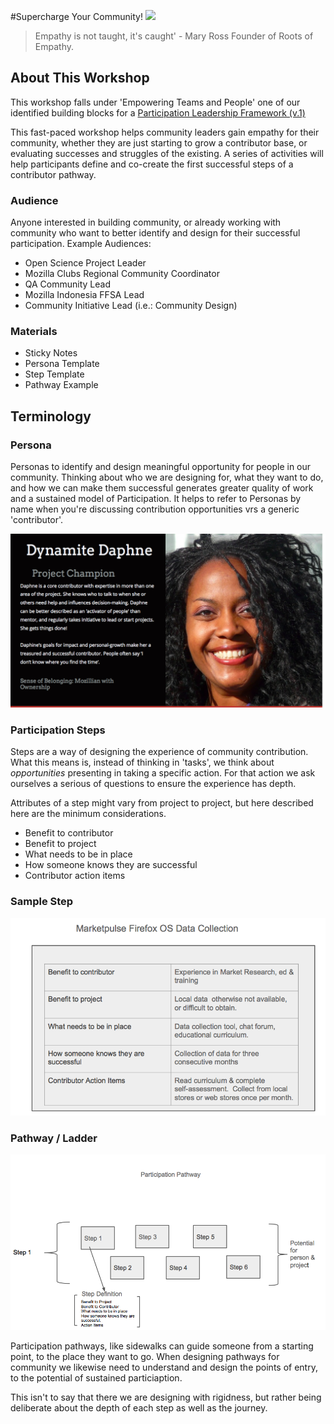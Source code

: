 #Supercharge Your Community!
![](https://c1.staticflickr.com/5/4140/4936872846_99c3856bfb.jpg)

> Empathy is not taught, it's caught' - Mary Ross Founder of Roots of Empathy.
> 

## About This Workshop

This workshop falls under 'Empowering Teams and People' one of our identified building blocks for a [Participation Leadership Framework (v.1)](http://tiptoes.ca/wp-content/uploads/2015/08/2015-08-28_1244.png)

This fast-paced workshop helps community leaders gain empathy for their community, whether they are just starting to grow a contributor base, or evaluating successes and struggles of the existing. A series of activities will help participants define and co-create the first successful steps of a contributor pathway.

### Audience

Anyone interested in building community, or already working with community who want to better identify and design for their successful participation.  Example Audiences:

* Open Science Project Leader
* Mozilla Clubs Regional Community Coordinator
* QA Community Lead
* Mozilla Indonesia FFSA Lead
* Community Initiative Lead (i.e.: Community Design)

### Materials

* Sticky Notes
* Persona Template
* Step Template
* Pathway Example

## Terminology

### Persona 

Personas to identify and design meaningful opportunity for people in our community.  Thinking about who we are designing for, what they want to do, and how we can make them successful generates greater quality of work and a sustained model of Participation. It helps to refer to Personas by name when you're discussing contribution opportunities vrs a generic 'contributor'.

![](images/daphne.png)

### Participation Steps

Steps are a way of designing the experience of community contribution.  What this means is, instead of thinking in 'tasks', we think about *opportunities* presenting in taking a specific action.  For that action we ask ourselves a serious of questions to ensure the experience has depth.

Attributes of a step might vary from project to project, but here described here are the minimum considerations.

* Benefit to contributor
* Benefit to project
* What needs to be in place
* How someone knows they are successful
* Contributor action items

### Sample Step

![step example](images/step.png)


### Pathway / Ladder

![pathway](images/pathway.png)

Participation pathways, like sidewalks can guide someone from a starting point, to the place they want to go.  When designing pathways for community we likewise need to understand and design the points of entry, to the potential of sustained particiaption.

This isn't to say that there we are designing with rigidness, but rather being deliberate about the depth of each step as well as the journey.


